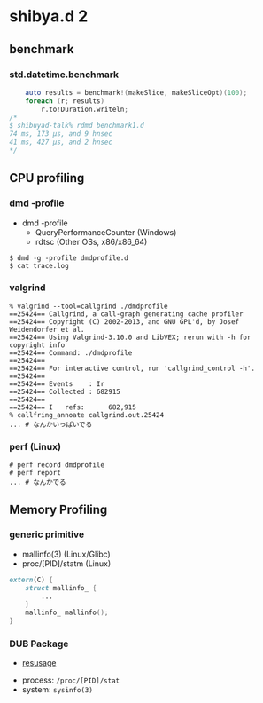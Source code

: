 # shibya.d 2

## benchmark

### std.datetime.benchmark

```d
    auto results = benchmark!(makeSlice, makeSliceOpt)(100);
    foreach (r; results)
        r.to!Duration.writeln;
/*
$ shibuyad-talk% rdmd benchmark1.d
74 ms, 173 μs, and 9 hnsec
41 ms, 427 μs, and 2 hnsec
*/
```

## CPU profiling

### dmd -profile

- dmd -profile
    - QueryPerformanceCounter (Windows)
    - rdtsc (Other OSs, x86/x86_64)

```console
$ dmd -g -profile dmdprofile.d
$ cat trace.log
```

### valgrind

```console
% valgrind --tool=callgrind ./dmdprofile
==25424== Callgrind, a call-graph generating cache profiler
==25424== Copyright (C) 2002-2013, and GNU GPL'd, by Josef Weidendorfer et al.
==25424== Using Valgrind-3.10.0 and LibVEX; rerun with -h for copyright info
==25424== Command: ./dmdprofile
==25424==
==25424== For interactive control, run 'callgrind_control -h'.
==25424==
==25424== Events    : Ir
==25424== Collected : 682915
==25424==
==25424== I   refs:      682,915
% callfring_annoate callgrind.out.25424
... # なんかいっぱいでる
```

### perf (Linux)

```console
# perf record dmdprofile
# perf report
... # なんかでる
```

## Memory Profiling

### generic primitive

- mallinfo(3) (Linux/Glibc)
- proc/[PID]/statm (Linux)

```d
extern(C) {
    struct mallinfo_ {
        ...
    }
    mallinfo_ mallinfo();
}
```

### DUB Package

- [resusage](http://code.dlang.org/packages/resusage)

* process: `/proc/[PID]/stat`
* system: `sysinfo(3)`
